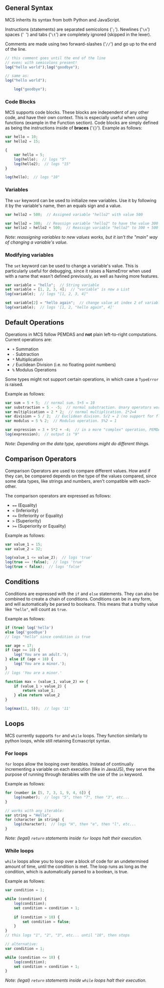 ## General Syntax
MCS inherits its syntax from both Python and JavaScript.

Instructions (statements) are separated semicolons ('``;``').
Newlines ('``\n``') spaces ('`` ``') and tabs ('``\t``') are completely ignored
(skipped in the lexer).

Comments are made using two forward-slashes ('``//``') and go up to the end of the line.
```js
// this comment goes until the end of the line
// even; with semicolons present!
log("hello world");log("goodbye");

// same as:
log("hello world");

    log("goodbye");
```

### Code Blocks
MCS supports code blocks. These blocks are independent of any other code, and have their own context.
This is especially useful when using functions (example in the Function section).
Code blocks are simply defined as being the instructions inside of **braces** ('``{}``').
Example as follows:
```js
var hello = 10;
var hello2 = 15;

{
    var hello = 5;
    log(hello);  // logs "5"
    log(hello2);  // logs "15"
}

log(hello);  // logs "10"
```

### Variables
The ``var`` keyword can be used to initialize new variables.
Use it by following it by the variable's name, then an equals sign and a value.

```js
var hello2 = 500;  // Assigned variable "hello2" with value 500

var hello2 = 300;  // Reassign variable "hello2" to have the value 300
var hello2 = hello2 + 500;  // Reassign variable "hello2" to 300 + 500
```
_Note: reassigning variables to new values works,
but it isn't the "main" way of changing a variable's value._


### Modifying variables
The ``set`` keyword can be used to change a variable's value. This is particularly
useful for debugging, since it raises a NameError when used with a name that wasn't defined
previously, as well as having more features.

```js
var variable = "hello";  // String variable
set variable = [1, 2, 3, 4];  // "variable" is now a List
log(variable);  // logs "[1, 2, 3, 4]"

set variable[2] = "hello again";  // change value at index 2 of variable
log(variable);  // logs '[1, 2, "hello again", 4]'
```

## Default Operations
Operations in MCS follow PEMDAS and **not** plain left-to-right computations.
Current operations are:
- ``+`` Summation
- ``-`` Subtraction
- ``*`` Multiplication
- ``/`` Euclidean Division (i.e. no floating point numbers)
- ``%`` Modulus Operations

Some types might not support certain operations, in which case a ``TypeError`` is raised.

Example as follows:
```js
var sum = 5 + 5;  // normal sum. 5+5 = 10
var substraction = 5 - -5;  // normal substraction. Unary operators work, so 5 - -5 = 10
var multiplication = 2 * 2;  // normal multiplication. 2*2=4
var division = 5 / 2;  // Euclidean divison. 5/2 = 2 (no support for floating point numbers)
var modulus = 5 % 2;  // Modulus operation. 5%2 = 1

var expression = 3 + 5*2 + -4;  // in a more "complex" operation, PEMDAS is applied.
log(expression);  // output is "9"
```
_Note: Depending on the data type, operations might do different things._

## Comparison Operators
Comparison Operators are used to compare different values.
How and if they can, be compared depends on the type of the values compared,
since some data types, like strings and numbers, aren't compatible with each-other.

The comparison operators are expressed as follows:
- ``==`` (Equality)
- ``<``  (Inferiority)
- ``<=`` (Inferiority or Equality)
- ``>``  (Superiority)
- ``>=`` (Superiority or Equality)

Example as follows:
```js
var value_1 = 15;
var value_2 = 32;

log(value_1 <= value_2);  // logs 'true'
log(true == !false);  // logs 'true'
log(true < false);  // logs 'false'
```

## Conditions
Conditions are expressed with the ``if`` and ``else`` statements.
They can also be combined to create a chain of conditions.
Conditions can be in any form, and will automatically be parsed to booleans.
This means that a truthy value like ``"hello"``, will count as ``true``.

Example as follows:
```js
if (true) log('hello')
else log('goodbye')
// logs "hello" since condition is true

var age = 17;
if (age >= 18) {
    log('You are an adult.');
} else if (age < 18) {
    log('You are a minor.');
}
// logs 'You are a minor.'

function max = (value_1, value_2) => {
    if (value_1 > value_2) {
        return value_1;
    } else return value_2
}

log(max(11, 5));  // logs '11'
```

## Loops
MCS currently supports ``for`` and ``while`` loops. They function similarly to python loops,
while still retaining Ecmascript syntax.

### For loops
``for`` loops allow the looping over iterables.
Instead of continually incrementing a variable on each execution (like in Java/JS),
they serve the purpose of running through iterables with the use of the ``in`` keyword.

Example as follows:
```js
for (number in [5, 7, 3, 1, 9, 4, 6]) {
    log(number);  // logs "5", then "7", then "3", etc...
}

// works with any iterable:
var string = "Hello";
for (character in string) {
    log(character);  // logs "H", then "e", then "l", etc...
}
```
_Note: (legal) ``return`` statements inside ``for`` loops halt their execution._

### While loops
``while`` loops allow you to loop over a block of code for an undetermined amount of
time, until the condition is met. The loop runs as long as the condition,
which is automatically parsed to a boolean, is true.

Example as follows:

```js
var condition = 1;

while (condition) {
    log(condition);
    set condition = condition + 1;
    
    if (condition > 10) {
        set condition = false;
    }
}
// this logs "1", "2", "3", etc... until "10", then stops

// alternative:
var condition = 1;

while (condition <= 10) {
    log(condition);
    set condition = condition + 1;
}
```
_Note: (legal) ``return`` statements inside ``while`` loops halt their execution._